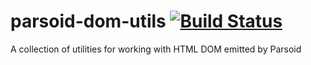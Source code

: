 # parsoid-dom-utils [![Build Status](https://travis-ci.org/gwicke/parsoid-dom-utils.svg?branch=master)](https://travis-ci.org/gwicke/parsoid-dom-utils)

A collection of utilities for working with HTML DOM emitted by Parsoid
